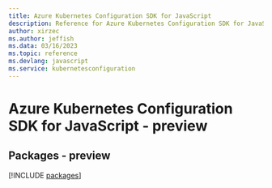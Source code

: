 ```yaml
---
title: Azure Kubernetes Configuration SDK for JavaScript
description: Reference for Azure Kubernetes Configuration SDK for JavaScript
author: xirzec
ms.author: jeffish
ms.data: 03/16/2023
ms.topic: reference
ms.devlang: javascript
ms.service: kubernetesconfiguration
---
```

# Azure Kubernetes Configuration SDK for JavaScript - preview
## Packages - preview
[!INCLUDE [packages](kubernetes-configuration-index.md)]